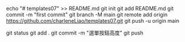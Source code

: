 echo "# templates07" >> README.md
git init
git add README.md
git commit -m "first commit"
git branch -M main
git remote add origin https://github.com/charleneLiao/templates07.git
git push -u origin main

git status 
git add .
git commit -m "選單按鈕高度"
git push